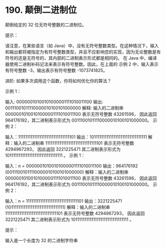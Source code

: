 # 190. 颠倒二进制位
  颠倒给定的 32 位无符号整数的二进制位。
  
   
  
  提示：
  
  请注意，在某些语言（如 Java）中，没有无符号整数类型。在这种情况下，输入和输出都将被指定为有符号整数类型，并且不应影响您的实现，因为无论整数是有符号的还是无符号的，其内部的二进制表示形式都是相同的。
  在 Java 中，编译器使用二进制补码记法来表示有符号整数。因此，在上面的 示例 2 中，输入表示有符号整数 -3，输出表示有符号整数 -1073741825。
   
  
  进阶:
  如果多次调用这个函数，你将如何优化你的算法？
  
   
  
  示例 1：
  
  输入: 00000010100101000001111010011100
  输出: 00111001011110000010100101000000
  解释: 输入的二进制串 00000010100101000001111010011100 表示无符号整数 43261596，
       因此返回 964176192，其二进制表示形式为 00111001011110000010100101000000。
  示例 2：
  
  输入：11111111111111111111111111111101
  输出：10111111111111111111111111111111
  解释：输入的二进制串 11111111111111111111111111111101 表示无符号整数 4294967293，
       因此返回 3221225471 其二进制表示形式为 10111111111111111111111111111111 。
  示例 1：
  
  输入：n = 00000010100101000001111010011100
  输出：964176192 (00111001011110000010100101000000)
  解释：输入的二进制串 00000010100101000001111010011100 表示无符号整数 43261596，
       因此返回 964176192，其二进制表示形式为 00111001011110000010100101000000。
  示例 2：
  
  输入：n = 11111111111111111111111111111101
  输出：3221225471 (10111111111111111111111111111111)
  解释：输入的二进制串 11111111111111111111111111111101 表示无符号整数 4294967293，
       因此返回 3221225471 其二进制表示形式为 10111111111111111111111111111111 。
   
  
  提示：
  
  输入是一个长度为 32 的二进制字符串
